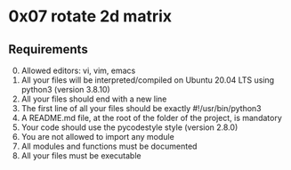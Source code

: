 # 0x07 rotate 2d matrix

## Requirements
0. Allowed editors: vi, vim, emacs
1. All your files will be interpreted/compiled on Ubuntu 20.04 LTS using python3 (version 3.8.10)
2. All your files should end with a new line
3. The first line of all your files should be exactly #!/usr/bin/python3
4. A README.md file, at the root of the folder of the project, is mandatory
5. Your code should use the pycodestyle style (version 2.8.0)
6. You are not allowed to import any module
7. All modules and functions must be documented
8. All your files must be executable

